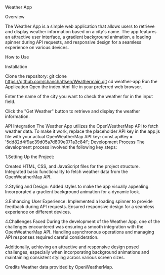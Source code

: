 Weather App

Overview

The Weather App is a simple web application that allows users to retrieve and display weather information based on a city's name. The app features an attractive user interface, a gradient background animation, a loading spinner during API requests, and responsive design for a seamless experience on various devices.

How to Use

Installation

Clone the repository:
git clone https://github.com/chanchal1sen/Weathermain.git
cd weather-app Run the Application Open the index.html file in your preferred web browser.

Enter the name of the city you want to check the weather for in the input field.

Click the "Get Weather" button to retrieve and display the weather information.

API Integration The Weather App utilizes the OpenWeatherMap API to fetch weather data. To make it work, replace the placeholder API key in the app.js file with your actual OpenWeatherMap API key: const apiKey = '5dd82d4f9ac39d05a7d809e071a3c84f'; Development Process The development process involved the following key steps:

1.Setting Up the Project:

Created HTML, CSS, and JavaScript files for the project structure. Integrated basic functionality to fetch weather data from the OpenWeatherMap API.

2.Styling and Design: Added styles to make the app visually appealing. Incorporated a gradient background animation for a dynamic look.

3.Enhancing User Experience: Implemented a loading spinner to provide feedback during API requests. Ensured responsive design for a seamless experience on different devices.

4.Challenges Faced During the development of the Weather App, one of the challenges encountered was ensuring a smooth integration with the OpenWeatherMap API. Handling asynchronous operations and managing API responses required careful consideration.

Additionally, achieving an attractive and responsive design posed challenges, especially when incorporating background animations and maintaining consistent styling across various screen sizes.

Credits Weather data provided by OpenWeatherMap.
